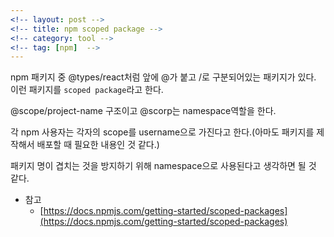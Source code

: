 ```yaml
---
<!-- layout: post -->
<!-- title: npm scoped package -->
<!-- category: tool -->
<!-- tag: [npm]  -->
---
```


npm 패키지 중 @types/react처럼 앞에 @가 붙고 /로 구분되어있는 패키지가 있다. 이런 패키지를 `scoped package`라고 한다. 


@scope/project-name 구조이고 @scorp는 namespace역할을 한다.

각 npm 사용자는 각자의 scope를 username으로 가진다고 한다.(아마도 패키지를 제작해서 배포할 때 필요한 내용인 것 같다.)

패키지 명이 겹치는 것을 방지하기 위해 namespace으로 사용된다고 생각하면 될 것 같다.

- 참고
  - [https://docs.npmjs.com/getting-started/scoped-packages](https://docs.npmjs.com/getting-started/scoped-packages)
 
